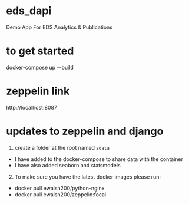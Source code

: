 # eds_dapi
Demo App For EDS Analytics &amp; Publications

# to get started
docker-compose up --build

# zeppelin link
http://localhost:8087

# updates to zeppelin and django
1. create a folder at the root named `zdata`
  - I have added to the docker-compose to share data with the container
  - I have also added seaborn and statsmodels
2. To make sure you have the latest docker images please run:
  - docker pull ewalsh200/python-nginx
  - docker pull ewalsh200/zeppelin:focal
